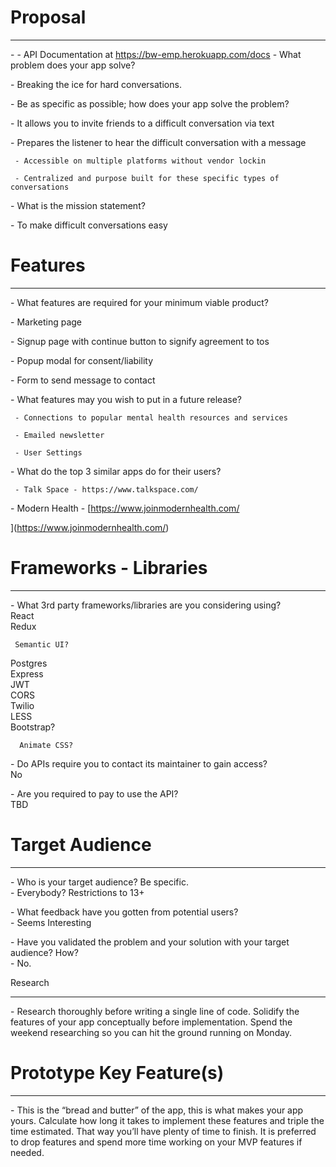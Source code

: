 # Proposal

* * *
\- 
\- API Documentation at https://bw-emp.herokuapp.com/docs
\- What problem does your app solve?

 \- Breaking the ice for hard conversations.

  

\- Be as specific as possible; how does your app solve the problem?

 \- It allows you to invite friends to a difficult conversation via text

 \- Prepares the listener to hear the difficult conversation with a message

     - Accessible on multiple platforms without vendor lockin

     - Centralized and purpose built for these specific types of conversations

\- What is the mission statement?

 \- To make difficult conversations easy

# Features

* * *

\- What features are required for your minimum viable product?

 \- Marketing page

 \- Signup page with continue button to signify agreement to tos

 \- Popup modal for consent/liability 

 \- Form to send message to contact

\- What features may you wish to put in a future release?

     - Connections to popular mental health resources and services

     - Emailed newsletter

     - User Settings

\- What do the top 3 similar apps do for their users?

     - Talk Space - https://www.talkspace.com/  
\- Modern Health - [https://www.joinmodernhealth.com/  
  
  
  
  
  
](https://www.joinmodernhealth.com/)

# Frameworks - Libraries

* * *

\- What 3rd party frameworks/libraries are you considering using?  
React  
Redux

     Semantic UI?  
Postgres  
Express  
JWT  
CORS  
Twilio  
LESS  
Bootstrap?

      Animate CSS?  
  
  

\- Do APIs require you to contact its maintainer to gain access?  
No  
  

\- Are you required to pay to use the API?  
TBD

# Target Audience

* * *

\- Who is your target audience? Be specific.  
\- Everybody? Restrictions to 13+  
  

\- What feedback have you gotten from potential users?  
\- Seems Interesting  
  

\- Have you validated the problem and your solution with your target audience? How?  
\- No.

  
  
  
  

Research

* * *

\- Research thoroughly before writing a single line of code. Solidify the features of your app conceptually before implementation. Spend the weekend researching so you can hit the ground running on Monday.

# Prototype Key Feature(s)

* * *

\- This is the “bread and butter” of the app, this is what makes your app yours. Calculate how long it takes to implement these features and triple the time estimated. That way you’ll have plenty of time to finish. It is preferred to drop features and spend more time working on your MVP features if needed.
